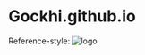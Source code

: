 # Gockhi.github.io






Reference-style: 
![logo]

[logo]: [https://github.com/Gockhi/Gockhi.github.io/blob/main/IMG_1328.heif]  "<3"
